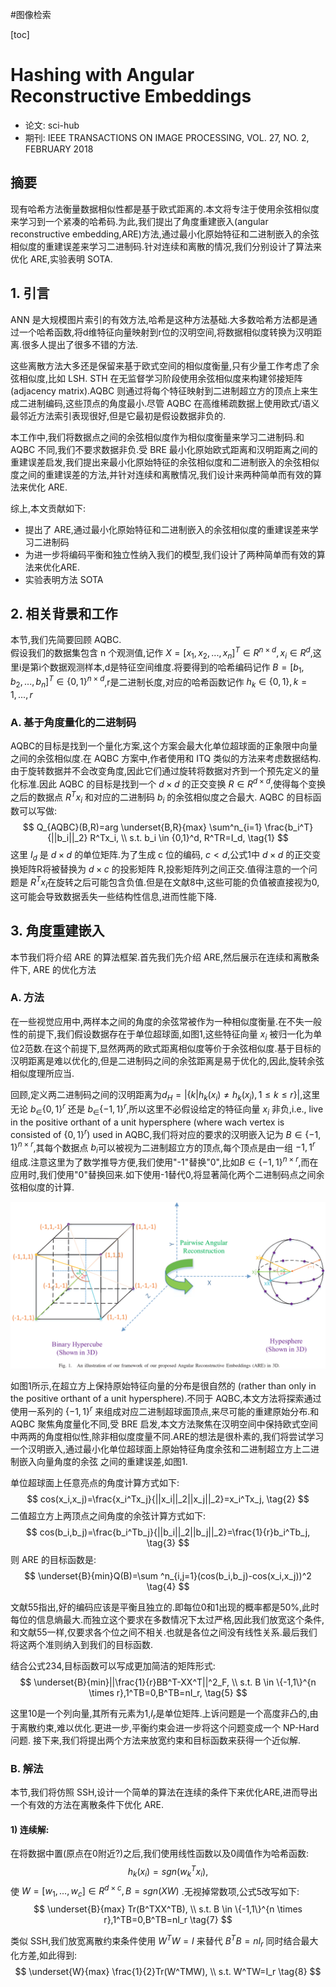 #图像检索 

[toc]

# Hashing with Angular Reconstructive Embeddings
- 论文: sci-hub
- 期刊: IEEE TRANSACTIONS ON IMAGE PROCESSING, VOL. 27, NO. 2, FEBRUARY 2018

## 摘要
现有哈希方法衡量数据相似性都是基于欧式距离的.本文将专注于使用余弦相似度来学习到一个紧凑的哈希码.为此,我们提出了角度重建嵌入(angular reconstructive embedding,ARE)方法,通过最小化原始特征和二进制嵌入的余弦相似度的重建误差来学习二进制码.针对连续和离散的情况,我们分别设计了算法来优化 ARE,实验表明 SOTA.

## 1. 引言
ANN 是大规模图片索引的有效方法,哈希是这种方法基础.大多数哈希方法都是通过一个哈希函数,将d维特征向量映射到r位的汉明空间,将数据相似度转换为汉明距离.很多人提出了很多不错的方法.  

这些离散方法大多还是保留来基于欧式空间的相似度衡量,只有少量工作考虑了余弦相似度,比如 LSH. STH 在无监督学习阶段使用余弦相似度来构建邻接矩阵(adjacency matrix).AQBC 则通过将每个特征映射到二进制超立方的顶点上来生成二进制编码,这些顶点的角度最小.尽管 AQBC 在高维稀疏数据上使用欧式/语义最邻近方法索引表现很好,但是它最初是假设数据非负的.

本工作中,我们将数据点之间的余弦相似度作为相似度衡量来学习二进制码.和 AQBC 不同,我们不要求数据非负.受 BRE 最小化原始欧式距离和汉明距离之间的重建误差启发,我们提出来最小化原始特征的余弦相似度和二进制嵌入的余弦相似度之间的重建误差的方法,并针对连续和离散情况,我们设计来两种简单而有效的算法来优化 ARE.

综上,本文贡献如下:
- 提出了 ARE,通过最小化原始特征和二进制嵌入的余弦相似度的重建误差来学习二进制码
- 为进一步将编码平衡和独立性纳入我们的模型,我们设计了两种简单而有效的算法来优化ARE.
- 实验表明方法 SOTA

## 2. 相关背景和工作
本节,我们先简要回顾 AQBC.  
假设我们的数据集包含 n 个观测值,记作 $X=[x_1,x_2,...,x_n]^T \in R^{n \times d},x_i \in R^d$,这里i是第i个数据观测样本,d是特征空间维度.将要得到的哈希编码记作 $B=[b_1,b_2,...,b_n]^T \in \{0,1\}^{n \times d}$,r是二进制长度,对应的哈希函数记作 $h_k \in \{0,1\},k=1,...,r$  

### A. 基于角度量化的二进制码
AQBC的目标是找到一个量化方案,这个方案会最大化单位超球面的正象限中向量之间的余弦相似度.在 AQBC 方案中,作者使用和 ITQ 类似的方法来考虑数据结构.由于旋转数据并不会改变角度,因此它们通过旋转将数据对齐到一个预先定义的量化标准.因此 AQBC 的目标是找到一个 $d \times d$ 的正交变换 $R \in R^{d \times d}$,使得每个变换之后的数据点 $R^T x_i$ 和对应的二进制码 $b_i$ 的余弦相似度之合最大. AQBC 的目标函数可以写做:
$$
Q_{AQBC}(B,R)=arg \underset{B,R}{max} \sum^n_{i=1} \frac{b_i^T}{||b_i||_2} R^Tx_i,  \\
s.t. b_i \in {0,1}^d, R^TR=I_d, \tag{1}
$$
这里 $I_d$ 是 $d \times d$ 的单位矩阵.为了生成 c 位的编码, $c<d$,公式1中 $d \times d$ 的正交变换矩阵R将被替换为 $d \times c$ 的投影矩阵 R,投影矩阵列之间正交.值得注意的一个问题是 $R^Tx_i$在旋转之后可能包含负值.但是在文献8中,这些可能的负值被直接视为0,这可能会导致数据丢失一些结构性信息,进而性能下降.

## 3. 角度重建嵌入
本节我们将介绍 ARE 的算法框架.首先我们先介绍 ARE,然后展示在连续和离散条件下, ARE 的优化方法

### A. 方法
在一些视觉应用中,两样本之间的角度的余弦常被作为一种相似度衡量.在不失一般性的前提下,我们假设数据存在于单位超球面,如图1,这些特征向量 $x_i$ 被归一化为单位2范数.在这个前提下,显然两两的欧式距离相似度等价于余弦相似度.基于目标的汉明距离是难以优化的,但是二进制码之间的余弦距离是易于优化的,因此,旋转余弦相似度理所应当.

回顾,定义两二进制码之间的汉明距离为$d_H=|\{k|h_k(x_i) \neq h_k(x_j),1 \leq k \leq r\}|$,这里无论 $b_\in \{0,1\}^r$ 还是 $b_\in \{-1,1\}^r$,所以这里不必假设给定的特征向量 $x_i$ 非负,i.e., live in the positive orthant of a unit hypersphere (where wach vertex is consisted of $\{0,1\}^r$) used in AQBC,我们将对应的要求的汉明嵌入记为 $B \in \{-1,1\}^{n \times r}$,其每个数据点 $b_i$可以被视为二进制超立方的顶点,每个顶点是由一组 ${-1,1}^r$ 组成.注意这里为了数学推导方便,我们使用"-1"替换"0",比如$B \in \{-1,1\}^{n \times r}$,而在应用时,我们使用"0"替换回来.如下使用-1替代0,将显著简化两个二进制码点之间余弦相似度的计算.

![HARE_fig1](../Attachments/HARE_fig1.png)

如图1所示,在超立方上保持原始特征向量的分布是很自然的 (rather than only in the positive orthant of a unit hypersphere).不同于 AQBC,本文方法将探索通过使用一系列的 $\{-1,1\}^r$ 来组成对应二进制超球面顶点,来尽可能的重建原始分布.和 AQBC 聚焦角度量化不同,受 BRE 启发,本文方法聚焦在汉明空间中保持欧式空间中两两的角度相似性,除非相似度度量不同.ARE的想法是很朴素的,我们将尝试学习一个汉明嵌入,通过最小化单位超球面上原始特征角度余弦和二进制超立方上二进制嵌入向量角度的余弦 之间的重建误差,如图1.

单位超球面上任意亮点的角度计算方式如下:
$$
cos(x_i,x_j)=\frac{x_i^Tx_j}{||x_i||_2||x_j||_2}=x_i^Tx_j,  \tag{2}
$$
二值超立方上两顶点之间角度的余弦计算方式如下:
$$
cos(b_i,b_j)=\frac{b_i^Tb_j}{||b_i||_2||b_j||_2}=\frac{1}{r}b_i^Tb_j,  \tag{3}
$$
则 ARE 的目标函数是:
$$
\underset{B}{min}Q(B)=\sum ^n_{i,j=1}(cos(b_i,b_j)-cos(x_i,x_j))^2  \tag{4}
$$

文献55指出,好的编码应该是平衡且独立的.即每位0和1出现的概率都是50%,此时每位的信息熵最大.而独立这个要求在多数情况下太过严格,因此我们放宽这个条件,和文献55一样,仅要求各个位之间不相关.也就是各位之间没有线性关系.最后我们将这两个准则纳入到我们的目标函数.

结合公式234,目标函数可以写成更加简洁的矩阵形式:
$$
\underset{B}{min}||\frac{1}{r}BB^T-XX^T||^2_F,  \\ 
s.t. B \in \{-1,1\}^{n \times r},1^TB=0,B^TB=nI_r,  \tag{5}
$$

这里$10$是一个列向量,其所有元素为1,$I_r$是单位矩阵.上诉问题是一个高度非凸的,由于离散约束,难以优化.更进一步,平衡约束会进一步将这个问题变成一个 NP-Hard 问题. 接下来,我们将提出两个方法来放宽约束和目标函数来获得一个近似解.

### B. 解法
本节,我们将仿照 SSH,设计一个简单的算法在连续的条件下来优化ARE,进而导出一个有效的方法在离散条件下优化 ARE.

#### 1) 连续解:  
在将数据中置(原点在0附近?)之后,我们使用线性函数以及0阈值作为哈希函数:
$$
h_k(x_i)=sgn(w_k^Tx_i),  \tag{6}
$$
使 $W=[w_1,...,w_c] \in R^{d \times c},B=sgn(XW)$ .无视掉常数项,公式5改写如下:
$$
\underset{B}{max} Tr(B^TXX^TB),  \\
s.t. B \in \{-1,1\}^{n \times r},1^TB=0,B^TB=nI_r \tag{7}
$$

类似 SSH,我们放宽离散约束条件使用 $W^TW=I$ 来替代 $B^TB=nI_r$ 同时结合最大化方差,如此得到:
$$
\underset{W}{max} \frac{1}{2}Tr(W^TMW),  \\
s.t. W^TW=I_r  \tag{8}
$$
